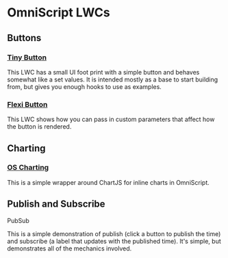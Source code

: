 # OmniScript LWCs



## Buttons

### [Tiny Button](OmniScriptLWCs/TinyButton.md)

This LWC has a small UI foot print with a simple button and behaves somewhat like a set values.  It is intended mostly as a base to start building from, but gives you enough hooks to use as examples.

### [Flexi Button](OmniScriptLWCs/FlexiButton.md)

This LWC shows how you can pass in custom parameters that affect how the button is rendered.



## Charting

### [OS Charting](OmniScriptLWCs/OsCharting.md)

This is a simple wrapper around ChartJS for inline charts in OmniScript.



## Publish and Subscribe

PubSub

This is a simple demonstration of publish (click a button to publish the time) and subscribe (a label that updates with the published time).  It's simple, but demonstrates all of the mechanics involved.

